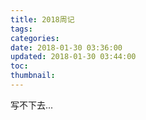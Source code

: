 ```yaml
---
title: 2018周记
tags:
categories:
date: 2018-01-30 03:36:00
updated: 2018-01-30 03:44:00
toc: 
thumbnail: 
---
```

写不下去...